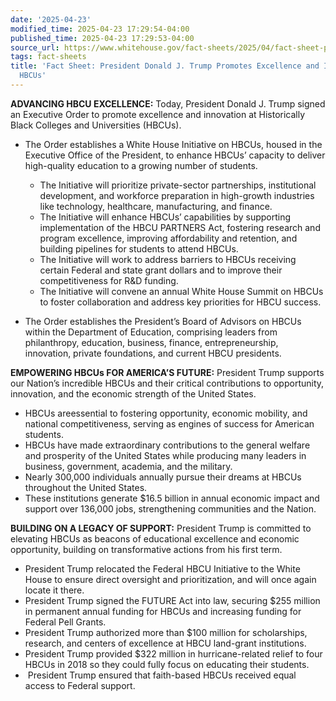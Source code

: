 ```yaml
---
date: '2025-04-23'
modified_time: 2025-04-23 17:29:54-04:00
published_time: 2025-04-23 17:29:53-04:00
source_url: https://www.whitehouse.gov/fact-sheets/2025/04/fact-sheet-president-donald-j-trump-promotes-excellence-and-innovation-at-hbcus/
tags: fact-sheets
title: 'Fact Sheet: President Donald J. Trump Promotes Excellence and Innovation at
  HBCUs'
---
```

 
**ADVANCING HBCU EXCELLENCE:** Today, President Donald J. Trump signed
an Executive Order to promote excellence and innovation at Historically
Black Colleges and Universities (HBCUs).

-   The Order establishes a White House Initiative on HBCUs, housed in
    the Executive Office of the President, to enhance HBCUs’ capacity to
    deliver high-quality education to a growing number of students.
    -   The Initiative will prioritize private-sector partnerships,
        institutional development, and workforce preparation in
        high-growth industries like technology, healthcare,
        manufacturing, and finance.

    <!-- -->

    -   The Initiative will enhance HBCUs’ capabilities by supporting
        implementation of the HBCU PARTNERS Act, fostering research and
        program excellence, improving affordability and retention, and
        building pipelines for students to attend HBCUs.

    <!-- -->

    -   The Initiative will work to address barriers to HBCUs receiving
        certain Federal and state grant dollars and to improve their
        competitiveness for R&D funding.

    <!-- -->

    -   The Initiative will convene an annual White House Summit on
        HBCUs to foster collaboration and address key priorities for
        HBCU success.
-   The Order establishes the President’s Board of Advisors on HBCUs
    within the Department of Education, comprising leaders from
    philanthropy, education, business, finance, entrepreneurship,
    innovation, private foundations, and current HBCU presidents.

**EMPOWERING HBCUs FOR AMERICA’S FUTURE:** President Trump supports our
Nation’s incredible HBCUs and their critical contributions to
opportunity, innovation, and the economic strength of the United States.

-   HBCUs areessential to fostering opportunity, economic mobility, and
    national competitiveness, serving as engines of success for American
    students.
-   HBCUs have made extraordinary contributions to the general welfare
    and prosperity of the United States while producing many leaders in
    business, government, academia, and the military.
-   Nearly 300,000 individuals annually pursue their dreams at HBCUs
    throughout the United States.
-   These institutions generate $16.5 billion in annual economic impact
    and support over 136,000 jobs, strengthening communities and the
    Nation. 

**BUILDING ON A LEGACY OF SUPPORT:** President Trump is committed to
elevating HBCUs as beacons of educational excellence and economic
opportunity, building on transformative actions from his first term.  

-   President Trump relocated the Federal HBCU Initiative to the White
    House to ensure direct oversight and prioritization, and will once
    again locate it there.
-   President Trump signed the FUTURE Act into law, securing $255
    million in permanent annual funding for HBCUs and increasing funding
    for Federal Pell Grants.
-   President Trump authorized more than $100 million for scholarships,
    research, and centers of excellence at HBCU land-grant institutions.
-   President Trump provided $322 million in hurricane-related relief to
    four HBCUs in 2018 so they could fully focus on educating their
    students.
-    President Trump ensured that faith-based HBCUs received equal
    access to Federal support.
